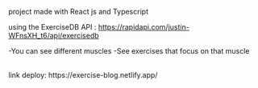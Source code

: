 
project made with React js and Typescript
<br/>

using the ExerciseDB API : https://rapidapi.com/justin-WFnsXH_t6/api/exercisedb

-You can see different muscles
-See exercises that focus on that muscle

<br/>
link deploy: https://exercise-blog.netlify.app/